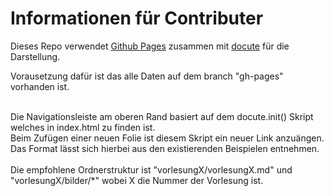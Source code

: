 Informationen für Contributer
=============================

Dieses Repo verwendet [Github Pages](https://pages.github.com/) zusammen mit [docute](https://github.com/egoist/docute) für die Darstellung.

Vorausetzung dafür ist das alle Daten auf dem branch "gh-pages" vorhanden ist.
<br><br>

Die Navigationsleiste am oberen Rand basiert auf dem docute.init() Skript welches in index.html zu finden ist.
<br>
Beim Zufügen einer neuen Folie ist diesem Skript ein neuer Link anzuängen. Das Format lässt sich hierbei aus den existierenden Beispielen entnehmen.
<br><br>
Die empfohlene Ordnerstruktur ist "vorlesungX/vorlesungX.md" und "vorlesungX/bilder/*" wobei X die Nummer der Vorlesung ist.
